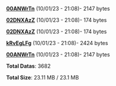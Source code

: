 [**00ANWrTn**](/data/00ANWrTn.txt) (10/01/23 - 21:08)- 2147 bytes

[**02DNXAzZ**](/data/02DNXAzZ.txt) (10/01/23 - 21:08)- 174 bytes

[**02DNXAzZ**](/data/02DNXAzZ.txt) (10/01/23 - 21:08)- 174 bytes

[**kRvEgLFg**](/data/kRvEgLFg.txt) (10/01/23 - 21:08)- 2424 bytes

[**00ANWrTn**](/data/00ANWrTn.txt) (10/01/23 - 21:08)- 2147 bytes

**Total Datas**: 3682

**Total Size**: 23.11 MB / 23.1 MB